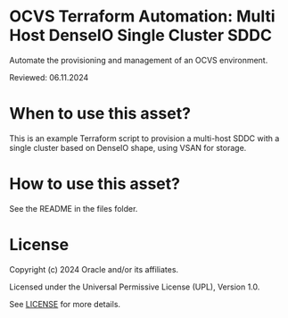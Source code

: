 # OCVS Terraform Automation: Multi Host DenseIO Single Cluster SDDC

Automate the provisioning and management of an OCVS environment.

Reviewed: 06.11.2024

# When to use this asset?

This is an example Terraform script to provision a multi-host SDDC with a single cluster based on DenseIO shape, using VSAN for storage.

# How to use this asset?

See the README in the files folder.

# License

Copyright (c) 2024 Oracle and/or its affiliates.

Licensed under the Universal Permissive License (UPL), Version 1.0.

See [LICENSE](https://github.com/oracle-devrel/technology-engineering/blob/main/LICENSE) for more details.

